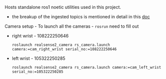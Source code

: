 Hosts standalone ros1 noetic utilities used in this project. 
- the breakup of the ingested topics is mentioned in detail in this [doc](https://docs.google.com/document/d/10PGkL1rPhBMk4Fhg2gB8kr6wMFb5UPtAzT4CoX8u3q0/edit#heading=h.9mkckrvffoqm)

Camera setup - 
To launch all the cameras - `rosrun` need to fill out 
-  right wrist - 108222250646
    ```
    roslaunch realsense2_camera rs_camera.launch camera:=cam_right_wrist serial_no:=108222250646
    ```
-  left wrist - 105322250285
    ```
    roslaunch realsense2_camera rs_camera.launch camera:=cam_left_wrist serial_no:=105322250285
    ```
